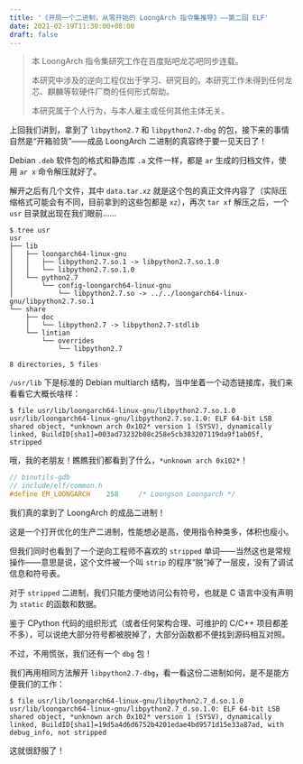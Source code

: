 ```yaml
---
title: '《开局一个二进制，从零开始的 LoongArch 指令集推导》——第二回 ELF'
date: 2021-02-19T11:30:00+08:00
draft: false
---
```


> 本 LoongArch 指令集研究工作在百度贴吧龙芯吧同步连载。
>
> 本研究中涉及的逆向工程仅出于学习、研究目的。本研究工作未得到任何龙芯、麒麟等软硬件厂商的任何形式帮助。
>
> 本研究属于个人行为，与本人雇主或任何其他主体无关。

上回我们讲到，拿到了 `libpython2.7` 和 `libpython2.7-dbg` 的包，接下来的事情自然是“开箱验货”——成品 LoongArch 二进制的真容终于要一见天日了！

Debian `.deb` 软件包的格式和静态库 `.a` 文件一样，都是 `ar` 生成的归档文件，使用 `ar x` 命令解压就好了。

解开之后有几个文件，其中 `data.tar.xz` 就是这个包的真正文件内容了（实际压缩格式可能会有不同，目前拿到的这些包都是 `xz`），再次 `tar xf` 解压之后，一个 `usr` 目录就出现在我们眼前……

```plain
$ tree usr
usr
├── lib
│   ├── loongarch64-linux-gnu
│   │   ├── libpython2.7.so.1 -> libpython2.7.so.1.0
│   │   └── libpython2.7.so.1.0
│   └── python2.7
│       └── config-loongarch64-linux-gnu
│           └── libpython2.7.so -> ../../loongarch64-linux-gnu/libpython2.7.so.1
└── share
    ├── doc
    │   └── libpython2.7 -> libpython2.7-stdlib
    └── lintian
        └── overrides
            └── libpython2.7

8 directories, 5 files
```

`/usr/lib` 下是标准的 Debian multiarch 结构，当中坐着一个动态链接库，我们来看看它大概长啥样：

```plain
$ file usr/lib/loongarch64-linux-gnu/libpython2.7.so.1.0
usr/lib/loongarch64-linux-gnu/libpython2.7.so.1.0: ELF 64-bit LSB shared object, *unknown arch 0x102* version 1 (SYSV), dynamically linked, BuildID[sha1]=003ad73232b08c258e5cb383207119da9f1ab05f, stripped
```

哦，我的老朋友！瞧瞧我们都看到了什么，`*unknown arch 0x102*`！

```c
// binutils-gdb
// include/elf/common.h
#define EM_LOONGARCH    258     /* Loongson Loongarch */
```

我们真的拿到了 LoongArch 的成品二进制！

这是一个打开优化的生产二进制，性能想必是高，使用指令种类多，体积也瘦小。

但我们同时也看到了一个逆向工程师不喜欢的 `stripped` 单词——当然这也是常规操作——意思是说，这个文件被一个叫 `strip` 的程序“脱”掉了一层皮，没有了调试信息和符号表。

对于 `stripped` 二进制，我们只能方便地访问公有符号，也就是 C 语言中没有声明为 `static` 的函数和数据。

鉴于 CPython 代码的组织形式（或者任何架构合理、可维护的 C/C++ 项目都差不多），可以说绝大部分符号都被脱掉了，大部分函数都不便找到源码相互对照。

不过，不用慌张，我们还有一个 `dbg` 包！

我们再用相同方法解开 `libpython2.7-dbg`，看一看这份二进制如何，是不是能方便我们的工作：

```plain
$ file usr/lib/loongarch64-linux-gnu/libpython2.7_d.so.1.0
usr/lib/loongarch64-linux-gnu/libpython2.7_d.so.1.0: ELF 64-bit LSB shared object, *unknown arch 0x102* version 1 (SYSV), dynamically linked, BuildID[sha1]=19d5a4d6d6752b4201edae4bd9571d15e33a87ad, with debug_info, not stripped
```

这就很舒服了！
